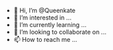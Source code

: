 - 👋 Hi, I’m @Queenkate
- 👀 I’m interested in ...
- 🌱 I’m currently learning ...
- 💞️ I’m looking to collaborate on ...
- 📫 How to reach me ...

<!---
Queenkate/Queenkate is a ✨ special ✨ repository because its `README.md` (this file) appears on your GitHub profile.
You can click the Preview link to take a look at your changes.
--->
